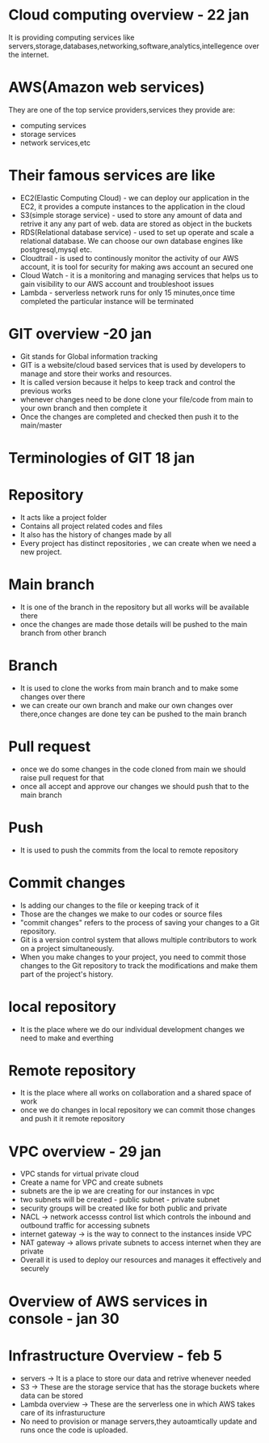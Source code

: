 # Cloud computing overview - 22 jan
It is providing computing services like servers,storage,databases,networking,software,analytics,intellegence over the internet.
# AWS(Amazon web services)
They are one of the top service providers,services they provide are:
- computing services
- storage services
- network services,etc
# Their famous services are like
- EC2(Elastic Computing Cloud) - we can deploy our application in the EC2, it provides a compute instances to the application in the cloud
- S3(simple storage service) - used to store any amount of data and retrive it any any part of web. data are stored as object in the buckets
- RDS(Relational database service) - used to set up operate and scale a relational database. We can choose our own database engines like postgresql,mysql etc.
- Cloudtrail - is used to continously monitor the activity of our AWS account, it is tool for security for making aws account an secured one
- Cloud Watch - it is a monitoring and managing services that helps us to gain visibility to our AWS account and troubleshoot issues
- Lambda - serverless network runs for only 15 minutes,once time completed the particular instance will be terminated
# GIT overview -20 jan
- Git stands for Global information tracking
- GIT is a website/cloud based services that is used by developers to manage and store their works and resources.
- It is called version because it helps to keep track and control the previous works
- whenever changes need to be done clone your file/code from main to your own branch and then complete it
- Once the changes are completed and checked then push it to the main/master
# Terminologies of GIT 18 jan
# Repository
- It acts like a project folder
- Contains all project related codes and files
- It also has the history of changes made by all
- Every project has distinct repositories , we can create when we need a new project.
# Main branch
- It is one of the branch in the repository but all works will be available there
- once the changes are made those details will be pushed to the main branch from other branch
# Branch
- It is used to clone the works from main branch and to make some changes over there
- we can create our own branch and make our own changes over there,once changes are done tey can be pushed to the main branch
# Pull request
- once we do some changes in the code cloned from main we should raise pull request for that 
- once all accept and approve our changes we should push that to the main branch
# Push
- It is used to push the commits from the local to remote repository
# Commit changes
- Is adding our changes to the file or keeping track of it
- Those are the changes we make to our codes or source files
- "commit changes" refers to the process of saving your changes to a Git repository.
- Git is a version control system that allows multiple contributors to work on a project simultaneously. 
- When you make changes to your project, you need to commit those changes to the Git repository
to track the modifications and make them part of the project's history.
# local repository
- It is the place where we do our individual development changes we need to make and everthing
# Remote repository
- It is the place where all works on collaboration and a shared space of work
- once we do changes in local repository we can commit those changes and push it it remote repository
 # VPC overview - 29 jan 
 - VPC stands for virtual private cloud
 - Create a name for VPC and create subnets
 - subnets are the ip we are creating for our instances in vpc
 - two subnets will be created
        - public subnet
        - private subnet
 - security groups will be created like for both public and private
 - NACL -> network accesss control list which controls the inbound and outbound traffic for accessing subnets
 - internet gateway -> is the way to connect to the instances inside VPC
 - NAT gateway -> allows private subnets to access internet when they are private
 - Overall it is used to deploy our resources and manages it effectively and securely
# Overview of AWS services in console - jan 30
# Infrastructure Overview - feb 5
- servers -> It is a place to store our data and retrive whenever needed
- S3 -> These are the storage service that has the storage buckets where data can be stored
- Lambda overview -> These are the serverless one in which AWS takes care of its infrasturucture
- No need to provision or manage servers,they autoamtically update and runs once the code is uploaded.
